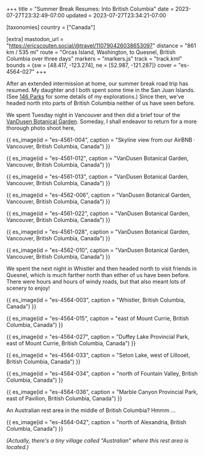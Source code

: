 +++
title = "Summer Break Resumes: Into British Columbia"
date = 2023-07-27T23:32:49-07:00
updated = 2023-07-27T23:34:21-07:00

[taxonomies]
country = ["Canada"]

[extra]
mastodon_url = "https://ericscouten.social/@travel/110790426038653097"
distance = "861 km / 535 mi"
route = "Orcas Island, Washington, to Quesnel, British Columbia over three days"
markers = "markers.js"
track = "track.kml"
bounds = {sw = [48.417, -123.274], ne = [52.987, -121.287]}
cover = "es-4564-027"
+++

After an extended intermission at home, our summer break road trip has resumed. My daughter and I both spent some time in the San Juan Islands. (See [146 Parks](https://146parks.blog) for some details of my explorations.) Since then, we've headed north into parts of British Columbia neither of us have seen before.

<!-- more -->

We spent Tuesday night in Vancouver and then did a brief tour of the [VanDusen Botanical Garden](https://www.vandusengarden.org). Someday, I shall endeavor to return for a more thorough photo shoot here,

{{ es_image(id = "es-4561-004", caption = "Skyline view from our AirBNB · Vancouver, British Columbia, Canada") }}

{{ es_image(id = "es-4561-012", caption = "VanDusen Botanical Garden, Vancouver, British Columbia, Canada") }}

{{ es_image(id = "es-4561-013", caption = "VanDusen Botanical Garden, Vancouver, British Columbia, Canada") }}

{{ es_image(id = "es-4562-006", caption = "VanDusen Botanical Garden, Vancouver, British Columbia, Canada") }}

{{ es_image(id = "es-4561-022", caption = "VanDusen Botanical Garden, Vancouver, British Columbia, Canada") }}

{{ es_image(id = "es-4561-028", caption = "VanDusen Botanical Garden, Vancouver, British Columbia, Canada") }}

{{ es_image(id = "es-4562-010", caption = "VanDusen Botanical Garden, Vancouver, British Columbia, Canada") }}

We spent the next night in Whistler and then headed north to visit friends in Quesnel, which is much farther north than either of us have been before. There were hours and hours of windy roads, but that also meant lots of scenery to enjoy!

{{ es_image(id = "es-4564-003", caption = "Whistler, British Columbia, Canada") }}

{{ es_image(id = "es-4564-015", caption = "east of Mount Currie, British Columbia, Canada") }}

{{ es_image(id = "es-4564-027", caption = "Duffey Lake Provincial Park, east of Mount Currie, British Columbia, Canada") }}

{{ es_image(id = "es-4564-033", caption = "Seton Lake, west of Lillooet, British Columbia, Canada") }}

{{ es_image(id = "es-4564-034", caption = "north of Fountain Valley, British Columbia, Canada") }}

{{ es_image(id = "es-4564-036", caption = "Marble Canyon Provincial Park, east of Pavilion, British Columbia, Canada") }}

An Australian rest area in the middle of British Columbia? Hmmm ...

{{ es_image(id = "es-4564-042", caption = "north of Alexandria, British Columbia, Canada") }}

_(Actually, there's a tiny village called "Australian" where this rest area is located.)_
